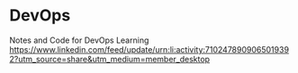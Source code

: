 # DevOps
Notes and Code for DevOps Learning
https://www.linkedin.com/feed/update/urn:li:activity:7102478909065019392?utm_source=share&utm_medium=member_desktop

